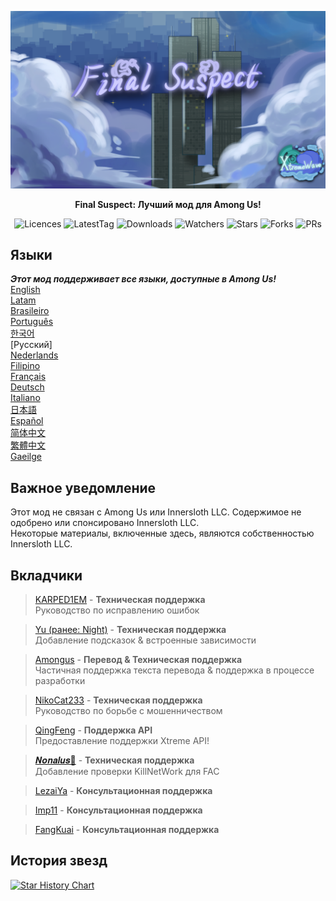 <div align="center">

![FS-XW](Assets/LogoWithTeam.png)

**Final Suspect: Лучший мод для Among Us!**

<img src="https://badgen.net/github/license/XtremeWave/FinalSuspect" alt="Licences">
<img src="https://badgen.net/github/tag/XtremeWave/FinalSuspect" alt="LatestTag">
<img src="https://badgen.net/github/assets-dl/XtremeWave/FinalSuspect" alt="Downloads">
<img src="https://badgen.net/github/watchers/XtremeWave/FinalSuspect" alt="Watchers">
<img src="https://badgen.net/github/stars/XtremeWave/FinalSuspect/" alt="Stars">
<img src="https://badgen.net/github/forks/XtremeWave/FinalSuspect" alt="Forks">
<img src="https://badgen.net/github/prs/XtremeWave/FinalSuspect" alt="PRs">

</div>

## Языки
***Этот мод поддерживает все языки, доступные в Among Us!***<br>
[English](../README.md) <br>
[Latam](README_es_LA.md)<br>
[Brasileiro](README_pt_BR.md)<br>
[Português](README_pt.md)<br>
[한국어](README_ko.md)<br>
[Русский]<br>
[Nederlands](README_nl.md)<br>
[Filipino](README_tl.md)<br>
[Français](README_fr.md)<br>
[Deutsch](README_de.md)<br>
[Italiano](README_it.md)<br>
[日本語](README_ja.md)<br>
[Español](README_es.md)<br>
[简体中文](../README_zh.md)<br>
[繁體中文](README_zh_CHT.md)<br>
[Gaeilge](README_ga.md)<br>

## Важное уведомление
Этот мод не связан с Among Us или Innersloth LLC. Содержимое не одобрено или спонсировано Innersloth LLC.<br>
Некоторые материалы, включенные здесь, являются собственностью Innersloth LLC.

## Вкладчики
>[KARPED1EM](https://github.com/KARPED1EM) - **Техническая поддержка**<br>
>Руководство по исправлению ошибок

>[Yu (ранее: Night)](https://github.com/Night-GUA) - **Техническая поддержка**<br>
>Добавление подсказок & встроенные зависимости

>[Amongus](https://github.com/XiezibanWrite) - **Перевод & Техническая поддержка**<br>
>Частичная поддержка текста перевода & поддержка в процессе разработки

>[NikoCat233](https://github.com/NikoCat233) - **Техническая поддержка**<br>
>Руководство по борьбе с мошенничеством

> [QingFeng](https://github.com/QingFeng-awa) - **Поддержка API**<br>
>Предоставление поддержки Xtreme API!

>[𝑵𝒐𝒏𝒂𝒍𝒖𝒔🍥](https://github.com/Reborn5537) - **Техническая поддержка**<br>
>Добавление проверки KillNetWork для FAC

>[LezaiYa](https://github.com/LezaiYa1) - **Консультационная поддержка**

>[Imp11](https://github.com/dabao40) - **Консультационная поддержка**

>[FangKuai](https://github.com/FangKuaiYa) - **Консультационная поддержка**

## История звезд
[![Star History Chart](https://api.star-history.com/svg?repos=XtremeWave/FinalSuspect&type=Date)](https://star-history.com/#XtremeWave/FinalSuspect&Date)